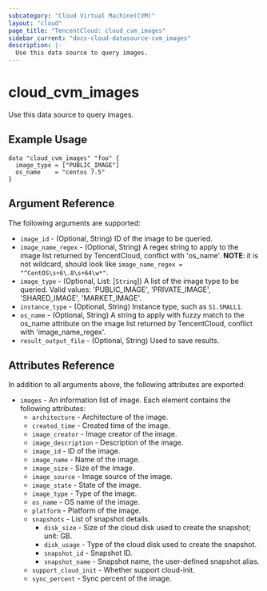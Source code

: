 ```yaml
---
subcategory: "Cloud Virtual Machine(CVM)"
layout: "cloud"
page_title: "TencentCloud: cloud_cvm_images"
sidebar_current: "docs-cloud-datasource-cvm_images"
description: |-
  Use this data source to query images.
---
```


# cloud_cvm_images

Use this data source to query images.

## Example Usage

```hcl
data "cloud_cvm_images" "foo" {
  image_type = ["PUBLIC_IMAGE"]
  os_name    = "centos 7.5"
}
```

## Argument Reference

The following arguments are supported:

* `image_id` - (Optional, String) ID of the image to be queried.
* `image_name_regex` - (Optional, String) A regex string to apply to the image list returned by TencentCloud, conflict with 'os_name'. **NOTE**: it is not wildcard, should look like `image_name_regex = "^CentOS\s+6\.8\s+64\w*"`.
* `image_type` - (Optional, List: [`String`]) A list of the image type to be queried. Valid values: 'PUBLIC_IMAGE', 'PRIVATE_IMAGE', 'SHARED_IMAGE', 'MARKET_IMAGE'.
* `instance_type` - (Optional, String) Instance type, such as `S1.SMALL1`.
* `os_name` - (Optional, String) A string to apply with fuzzy match to the os_name attribute on the image list returned by TencentCloud, conflict with 'image_name_regex'.
* `result_output_file` - (Optional, String) Used to save results.

## Attributes Reference

In addition to all arguments above, the following attributes are exported:

* `images` - An information list of image. Each element contains the following attributes:
  * `architecture` - Architecture of the image.
  * `created_time` - Created time of the image.
  * `image_creator` - Image creator of the image.
  * `image_description` - Description of the image.
  * `image_id` - ID of the image.
  * `image_name` - Name of the image.
  * `image_size` - Size of the image.
  * `image_source` - Image source of the image.
  * `image_state` - State of the image.
  * `image_type` - Type of the image.
  * `os_name` - OS name of the image.
  * `platform` - Platform of the image.
  * `snapshots` - List of snapshot details.
    * `disk_size` - Size of the cloud disk used to create the snapshot; unit: GB.
    * `disk_usage` - Type of the cloud disk used to create the snapshot.
    * `snapshot_id` - Snapshot ID.
    * `snapshot_name` - Snapshot name, the user-defined snapshot alias.
  * `support_cloud_init` - Whether support cloud-init.
  * `sync_percent` - Sync percent of the image.


